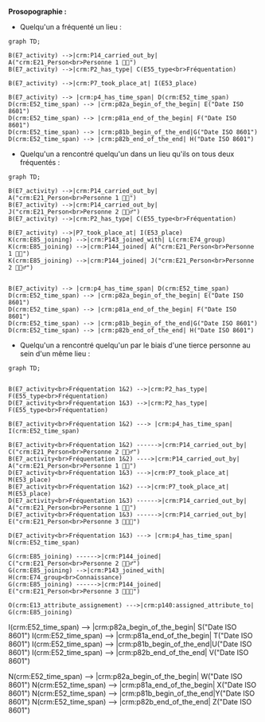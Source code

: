 **Prosopographie :**  
- Quelqu'un a fréquenté un lieu :
  
```mermaid
graph TD;

B(E7_activity) -->|crm:P14_carried_out_by| A("crm:E21_Person<br>Personne 1 👩🏼")
B(E7_activity) -->|crm:P2_has_type| C(E55_type<br>Fréquentation)

B(E7_activity) -->|crm:P7_took_place_at| I(E53_place)

B(E7_activity) --> |crm:p4_has_time_span| D(crm:E52_time_span)
D(crm:E52_time_span) --> |crm:p82a_begin_of_the_begin| E("Date ISO 8601")
D(crm:E52_time_span) --> |crm:p81a_end_of_the_begin| F("Date ISO 8601")
D(crm:E52_time_span) --> |crm:p81b_begin_of_the_end|G("Date ISO 8601")
D(crm:E52_time_span) --> |crm:p82b_end_of_the_end| H("Date ISO 8601")
```

- Quelqu'un a rencontré quelqu'un dans un lieu qu'ils on tous deux fréquentés :
  
```mermaid
graph TD;

B(E7_activity) -->|crm:P14_carried_out_by| A("crm:E21_Person<br>Personne 1 👩🏼")
B(E7_activity) -->|crm:P14_carried_out_by| J("crm:E21_Person<br>Personne 2 🧔🏻‍♂️")
B(E7_activity) -->|crm:P2_has_type| C(E55_type<br>Fréquentation)

B(E7_activity) -->|P7_took_place_at| I(E53_place)
K(crm:E85_joining) -->|crm:P143_joined_with| L(crm:E74_group)
K(crm:E85_joining) -->|crm:P144_joined| A("crm:E21_Person<br>Personne 1 👩🏼")
K(crm:E85_joining) -->|crm:P144_joined| J("crm:E21_Person<br>Personne 2 🧔🏻‍♂️")


B(E7_activity) --> |crm:p4_has_time_span| D(crm:E52_time_span)
D(crm:E52_time_span) --> |crm:p82a_begin_of_the_begin| E("Date ISO 8601")
D(crm:E52_time_span) --> |crm:p81a_end_of_the_begin| F("Date ISO 8601")
D(crm:E52_time_span) --> |crm:p81b_begin_of_the_end|G("Date ISO 8601")
D(crm:E52_time_span) --> |crm:p82b_end_of_the_end| H("Date ISO 8601")

```

- Quelqu'un a rencontré quelqu'un par le biais d'une tierce personne au sein d'un même lieu :

```mermaid
graph TD;


B(E7_activity<br>Fréquentation 1&2) -->|crm:P2_has_type| F(E55_type<br>Fréquentation)
D(E7_activity<br>Fréquentation 1&3) -->|crm:P2_has_type| F(E55_type<br>Fréquentation)

B(E7_activity<br>Fréquentation 1&2) ---> |crm:p4_has_time_span| I(crm:E52_time_span)

B(E7_activity<br>Fréquentation 1&2) ------>|crm:P14_carried_out_by| C("crm:E21_Person<br>Personne 2 🧔🏻‍♂️")
B(E7_activity<br>Fréquentation 1&2) ---->|crm:P14_carried_out_by| A("crm:E21_Person<br>Personne 1 👩🏼")
D(E7_activity<br>Fréquentation 1&3) --->|crm:P7_took_place_at| M(E53_place)
B(E7_activity<br>Fréquentation 1&2) --->|crm:P7_took_place_at| M(E53_place)
D(E7_activity<br>Fréquentation 1&3) ------>|crm:P14_carried_out_by| A("crm:E21_Person<br>Personne 1 👩🏼")
D(E7_activity<br>Fréquentation 1&3) ------>|crm:P14_carried_out_by| E("crm:E21_Person<br>Personne 3 👩🏻‍🦰")

D(E7_activity<br>Fréquentation 1&3) ---> |crm:p4_has_time_span| N(crm:E52_time_span)

G(crm:E85_joining) ------>|crm:P144_joined| C("crm:E21_Person<br>Personne 2 🧔🏻‍♂️")
G(crm:E85_joining) -->|crm:P143_joined_with| H(crm:E74_group<br>Connaissance)
G(crm:E85_joining) ------>|crm:P144_joined| E("crm:E21_Person<br>Personne 3 👩🏻‍🦰")

O(crm:E13_attribute_assignement) --->|crm:p140:assigned_attribute_to| G(crm:E85_joining)

```
I(crm:E52_time_span) --> |crm:p82a_begin_of_the_begin| S("Date ISO 8601")
I(crm:E52_time_span) --> |crm:p81a_end_of_the_begin| T("Date ISO 8601")
I(crm:E52_time_span) --> |crm:p81b_begin_of_the_end|U("Date ISO 8601")
I(crm:E52_time_span) --> |crm:p82b_end_of_the_end| V("Date ISO 8601")

N(crm:E52_time_span) --> |crm:p82a_begin_of_the_begin| W("Date ISO 8601")
N(crm:E52_time_span) --> |crm:p81a_end_of_the_begin| X("Date ISO 8601")
N(crm:E52_time_span) --> |crm:p81b_begin_of_the_end|Y("Date ISO 8601")
N(crm:E52_time_span) --> |crm:p82b_end_of_the_end| Z("Date ISO 8601")
